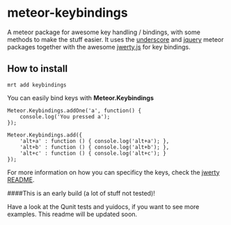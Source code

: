 meteor-keybindings
==================

A meteor package for awesome key handling / bindings, with some methods to make the stuff easier. It uses the [underscore](http://underscorejs.org/) and [jquery](http://jquery.com/) meteor packages together with the awesome [jwerty.js](https://github.com/keithamus/jwerty) for key bindings.

How to install
--------------

```
mrt add keybindings
```

You can easily bind keys with **Meteor.Keybindings**


```
Meteor.Keybindings.addOne('a', function() { 
	console.log('You pressed a');
});

Meteor.Keybindings.add({
	'alt+a' : function () { console.log('alt+a'); },
	'alt+b' : function () { console.log('alt+b'); },
	'alt+c' : function () { console.log('alt+c'); }
});
```
For more information on how you can specificy the keys, check the [jwerty README](https://github.com/keithamus/jwerty/blob/master/README-DETAILED.md).

####This is an early build (a lot of stuff not tested)! 

Have a look at the Qunit tests and yuidocs, if you want to see more examples. This readme will be updated soon.

